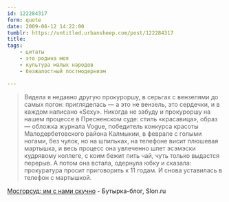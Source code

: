 ```yaml
---
id: 122284317
form: quote
date: 2009-06-12 14:22:00
tumblr: https://untitled.urbansheep.com/post/122284317
title: 
tags:
    - цитаты
    - это родина моя
    - культура малых народов
    - безжалостный постмодернизм

---
```


<blockquote>
Видела я недавно другую прокуроршу, в серьгах с вензелями до самых погон: пригляделась — а это не вензель, это сердечки, и в каждом написано «Sexy». Никогда не забуду и прокуроршу на нашем процессе в Пресненском суде: стиль «красавица», образ — обложка журнала Vogue, победитель конкурса красоты Малодербетовского района Калмыкии, в феврале с голыми ногами, без чулок, но на шпильках, на телефоне висит плюшевая мартышка, и весь процесс она увлеченно шлет эсэмэски кудрявому коллеге, с коим бежит пить чай, чуть только выдастся перерыв. А потом она встала, одернула юбку и сказала: прокуратура просит приговорить к 11 годам. И снова уставилась в телефон с мартышкой.
</blockquote>

<a href="http://slon.ru/blogs/butirka/post/51997/">Мосгорсуд: им с нами скучно</a> - Бутырка-блог, Slon.ru

